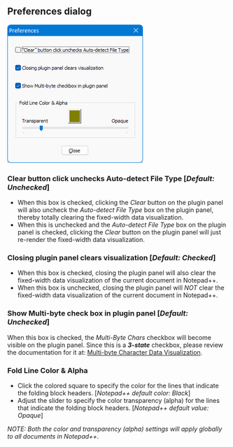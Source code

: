 ## Preferences dialog

![Prefereces_dialog](https://raw.githubusercontent.com/shriprem/FWDataViz/master/images/preferences_dialog.png)

### Clear button click unchecks Auto-detect File Type [_Default: Unchecked_]
* When this box is checked, clicking the _Clear_ button on the plugin panel will also uncheck the _Auto-detect File Type_ box on the plugin panel, thereby totally clearing the fixed-width data visualization.
* When this is unchecked and the _Auto-detect File Type_ box on the plugin panel is checked, clicking the _Clear_ button on the plugin panel will just re-render the fixed-width data visualization.

### Closing plugin panel clears visualization [_Default: Checked_]
* When this box is checked, closing the plugin panel will also clear the fixed-width data visualization of the current document in Notepad++.
* When this box is unchecked, closing the plugin panel will _NOT_ clear the fixed-width data visualization of the current document in Notepad++.

### Show Multi-byte check box in plugin panel [_Default: Unchecked_]
When this box is checked, the _Multi-Byte Chars_ checkbox will become visible on the plugin panel. Since this is a **_3-state_** checkbox, please review the documentation for it at: [Multi-byte Character Data Visualization](https://github.com/shriprem/FWDataViz/blob/master/docs/multibyte_character_data.md#quick-override-from-panel).

### Fold Line Color & Alpha
* Click the colored square to specify the color for the lines that indicate the folding block headers. [_Notepad++ default color: Black_]
* Adjust the slider to specify the color transparency (alpha) for the lines that indicate the folding block headers. [_Notepad++ default value: Opaque_]

_NOTE: Both the color and transparency (alpha) settings will apply globally to all documents in Notepad++._
